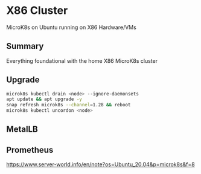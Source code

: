 # X86 Cluster
MicroK8s on Ubuntu running on X86 Hardware/VMs

## Summary
Everything foundational with the home X86 MicroK8s cluster

## Upgrade
```bash
microk8s kubectl drain <node> --ignore-daemonsets
apt update && apt upgrade -y
snap refresh microk8s --channel=1.28 && reboot
microk8s kubectl uncordon <node>
```

## MetalLB


## Prometheus
https://www.server-world.info/en/note?os=Ubuntu_20.04&p=microk8s&f=8

